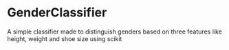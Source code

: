 # GenderClassifier
A simple classifier made to distinguish genders based on three features like height, weight and shoe size using scikit
